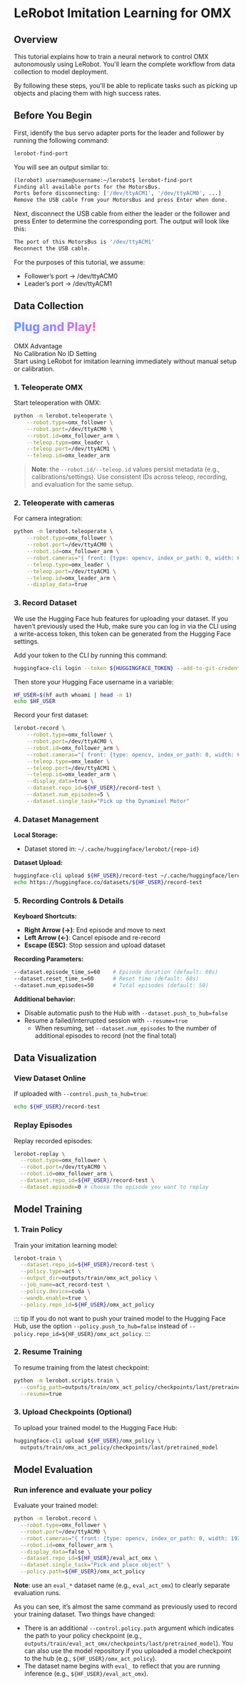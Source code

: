 # LeRobot Imitation Learning for OMX

## Overview

This tutorial explains how to train a neural network to control OMX autonomously using LeRobot. You'll learn the complete workflow from data collection to model deployment.

By following these steps, you'll be able to replicate tasks such as picking up objects and placing them with high success rates.

## Before You Begin

First, identify the bus servo adapter ports for the leader and follower by running the following command:
```bash
lerobot-find-port
```

You will see an output similar to:

```bash
(lerobot) username@username:~/lerobot$ lerobot-find-port
Finding all available ports for the MotorsBus.
Ports before disconnecting: ['/dev/ttyACM1', '/dev/ttyACM0', ...]
Remove the USB cable from your MotorsBus and press Enter when done.
```

Next, disconnect the USB cable from either the leader or the follower and press Enter to determine the corresponding port.
The output will look like this:

```bash
The port of this MotorsBus is '/dev/ttyACM1'
Reconnect the USB cable.

```

For the purposes of this tutorial, we assume:
- Follower’s port → /dev/ttyACM0
- Leader’s port → /dev/ttyACM1

## Data Collection
<div style="font-size: 1.65rem; font-weight: 800; line-height: 1.25; margin: 4px 0 18px;">
  <span style="
    background: linear-gradient(90deg, #60a5fa, #a78bfa, #f472b6);
    -webkit-background-clip: text; background-clip: text; color: transparent;
    text-shadow: 0 0 20px rgba(164, 120, 255, .25);
  ">Plug and Play!</span>
</div>

<div class="feature-btn">
  <div class="feature-title">OMX Advantage</div>
  <div class="badge-row">
    <span class="pill">No Calibration</span>
    <span class="pill pill-green">No ID Setting</span>
  </div>
  <div class="feature-sub">Start using LeRobot for imitation learning immediately without manual setup or calibration.</div>
</div>

### 1. Teleoperate OMX

Start teleoperation with OMX:

```bash
python -m lerobot.teleoperate \
    --robot.type=omx_follower \
    --robot.port=/dev/ttyACM0 \
    --robot.id=omx_follower_arm \
    --teleop.type=omx_leader \
    --teleop.port=/dev/ttyACM1 \
    --teleop.id=omx_leader_arm
```

> **Note**: the `--robot.id/--teleop.id` values persist metadata (e.g., calibrations/settings). Use consistent IDs across teleop, recording, and evaluation for the same setup.

### 2. Teleoperate with cameras

For camera integration:

```bash
python -m lerobot.teleoperate \
    --robot.type=omx_follower \
    --robot.port=/dev/ttyACM0 \
    --robot.id=omx_follower_arm \
    --robot.cameras="{ front: {type: opencv, index_or_path: 0, width: 640, height: 480, fps: 30}}" \
    --teleop.type=omx_leader \
    --teleop.port=/dev/ttyACM1 \
    --teleop.id=omx_leader_arm \
    --display_data=true
```

### 3. Record Dataset

We use the Hugging Face hub features for uploading your dataset. If you haven’t previously used the Hub, make sure you can log in via the CLI using a write-access token, this token can be generated from the Hugging Face settings.

Add your token to the CLI by running this command:

```bash
huggingface-cli login --token ${HUGGINGFACE_TOKEN} --add-to-git-credential
```
Then store your Hugging Face username in a variable:

```bash
HF_USER=$(hf auth whoami | head -n 1)
echo $HF_USER
```

Record your first dataset:

```bash
lerobot-record \
    --robot.type=omx_follower \
    --robot.port=/dev/ttyACM0 \
    --robot.id=omx_follower_arm \
    --robot.cameras="{ front: {type: opencv, index_or_path: 0, width: 640, height: 480, fps: 30}}" \
    --teleop.type=omx_leader \
    --teleop.port=/dev/ttyACM1 \
    --teleop.id=omx_leader_arm \
    --display_data=true \
    --dataset.repo_id=${HF_USER}/record-test \
    --dataset.num_episodes=5 \
    --dataset.single_task="Pick up the Dynamixel Motor"
```

### 4. Dataset Management

**Local Storage:**
- Dataset stored in: `~/.cache/huggingface/lerobot/{repo-id}`

**Dataset Upload:**
```bash
huggingface-cli upload ${HF_USER}/record-test ~/.cache/huggingface/lerobot/${HF_USER}/record-test --repo-type dataset
echo https://huggingface.co/datasets/${HF_USER}/record-test
```

### 5. Recording Controls & Details

**Keyboard Shortcuts:**
- **Right Arrow (→)**: End episode and move to next
- **Left Arrow (←)**: Cancel episode and re-record
- **Escape (ESC)**: Stop session and upload dataset

**Recording Parameters:**
```bash
--dataset.episode_time_s=60    # Episode duration (default: 60s)
--dataset.reset_time_s=60      # Reset time (default: 60s)
--dataset.num_episodes=50      # Total episodes (default: 50)
```

**Additional behavior:**
- Disable automatic push to the Hub with `--dataset.push_to_hub=false`
- Resume a failed/interrupted session with `--resume=true`
  - When resuming, set `--dataset.num_episodes` to the number of additional episodes to record (not the final total)

## Data Visualization

### View Dataset Online

If uploaded with `--control.push_to_hub=true`:

```bash
echo ${HF_USER}/record-test
```

### Replay Episodes

Replay recorded episodes:

```bash
lerobot-replay \
  --robot.type=omx_follower \
  --robot.port=/dev/ttyACM0 \
  --robot.id=omx_follower_arm \
  --dataset.repo_id=${HF_USER}/record-test \
  --dataset.episode=0 # choose the episode you want to replay
```

## Model Training

### 1. Train Policy

Train your imitation learning model:

```bash
lerobot-train \
  --dataset.repo_id=${HF_USER}/record-test \
  --policy.type=act \
  --output_dir=outputs/train/omx_act_policy \
  --job_name=act_record-test \
  --policy.device=cuda \
  --wandb.enable=true \
  --policy.repo_id=${HF_USER}/omx_act_policy
```

::: tip
If you do not want to push your trained model to the Hugging Face Hub,
use the option `--policy.push_to_hub=false` instead of `--policy.repo_id=${HF_USER}/omx_act_policy`.
:::

### 2. Resume Training

To resume training from the latest checkpoint:

```bash
python -m lerobot.scripts.train \
  --config_path=outputs/train/omx_act_policy/checkpoints/last/pretrained_model/train_config.json \
  --resume=true
```

### 3. Upload Checkpoints (Optional)

To upload your trained model to the Hugging Face Hub:

```bash
huggingface-cli upload ${HF_USER}/omx_policy \
  outputs/train/omx_act_policy/checkpoints/last/pretrained_model
```

## Model Evaluation

### Run inference and evaluate your policy

Evaluate your trained model:

```bash
python -m lerobot.record \
  --robot.type=omx_follower \
  --robot.port=/dev/ttyACM0 \
  --robot.cameras="{ front: {type: opencv, index_or_path: 0, width: 1920, height: 1080, fps: 30}}" \
  --robot.id=omx_follower_arm \
  --display_data=false \
  --dataset.repo_id=${HF_USER}/eval_act_omx \
  --dataset.single_task="Pick and place object" \
  --policy.path=${HF_USER}/omx_act_policy
```

**Note**: use an `eval_*` dataset name (e.g., `eval_act_omx`) to clearly separate evaluation runs.

As you can see, it’s almost the same command as previously used to record your training dataset. Two things have changed:

- There is an additional `--control.policy.path` argument which indicates the path to your policy checkpoint (e.g., `outputs/train/eval_act_omx/checkpoints/last/pretrained_model`). You can also use the model repository if you uploaded a model checkpoint to the hub (e.g., `${HF_USER}/omx_act_policy`).
- The dataset name begins with `eval_` to reflect that you are running inference (e.g., `${HF_USER}/eval_act_omx`).

